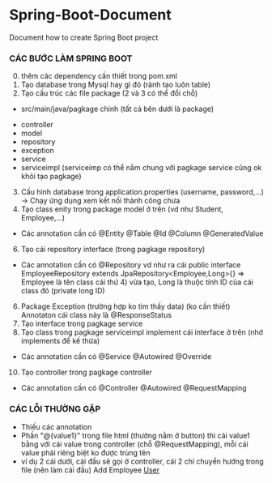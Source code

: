 # Spring-Boot-Document
Document how to create Spring Boot project

### CÁC BƯỚC LÀM SPRING BOOT
0) thêm các dependency cần thiết trong pom.xml
1) Tạo database trong Mysql hay gì đó (rảnh tạo luôn table)
2) Tạo cấu trúc các file package (2 và 3 có thể đổi chỗ)
- src/main/java/pagkage chính (tất cả bên dưới là package)
+ controller
+ model
+ repository
+ exception
+ service 
+ serviceimpl (serviceimp có thể nằm chung với pagkage service cũng ok khỏi tạo pagkage)
3) Cấu hình database trong application.properties (username, password,...)
-> Chạy ứng dụng xem kết nối thành công chưa
4) Tạo class enity trong package model ở trên (vd như Student, Employee,...)
- Các annotation cần có @Entity @Table @Id @Column @GeneratedValue
6) Tạo cái repository interface (trong pagkage repository)
- Các annotation cần có @Repository
vd như ra cái public interface EmployeeRepository extends JpaRepository<Employee,Long>{}
=> Employee là tên class cái thứ 4) vừa tạo, Long là thuộc tính ID của cái class đó (private long ID)
6) Package Exception (trường hợp ko tìm thấy data) (ko cần thiết)
Annotaton cái class này là @ResponseStatus
7) Tạo interface trong pagkage service
8) Tạo class trong pagkage serviceimpl implement cái interface ở trên (nhớ implements để kế thừa)
- Các annotation cần có @Service @Autowired @Override
10) Tạo controller trong pagkage controller
- Các annotation cần có  @Controller @Autowired @RequestMapping

### CÁC LỖI THƯỜNG GẶP 
- Thiếu các annotation
- Phần "@{value1}" trong file html (thường nằm ở button) thì cái value1 bằng với cái value trong controller (chỗ @RequestMapping), mỗi cái value phải riêng biệt ko được trùng tên
- ví dụ 2 cái dưới, cái đầu sẽ gọi ở controller, cái 2 chỉ chuyển hướng trong file (nên làm cái đầu)
<a th:href="@{/addEmployee}" class="btn btn-success">Add Employee</a>
<a href="/" class="btn btn-success">User</a>   

